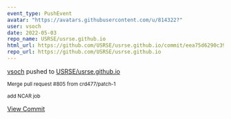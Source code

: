 ```yaml
---
event_type: PushEvent
avatar: "https://avatars.githubusercontent.com/u/814322?"
user: vsoch
date: 2022-05-03
repo_name: USRSE/usrse.github.io
html_url: https://github.com/USRSE/usrse.github.io/commit/eea75d6290c399cbf94c2f9e712dc116c9ec3fc1
repo_url: https://github.com/USRSE/usrse.github.io
---
```


<a href='https://github.com/vsoch' target='_blank'>vsoch</a> pushed to <a href='https://github.com/USRSE/usrse.github.io' target='_blank'>USRSE/usrse.github.io</a>

<small>Merge pull request #805 from crd477/patch-1

add NCAR job</small>

<a href='https://github.com/USRSE/usrse.github.io/commit/eea75d6290c399cbf94c2f9e712dc116c9ec3fc1' target='_blank'>View Commit</a>